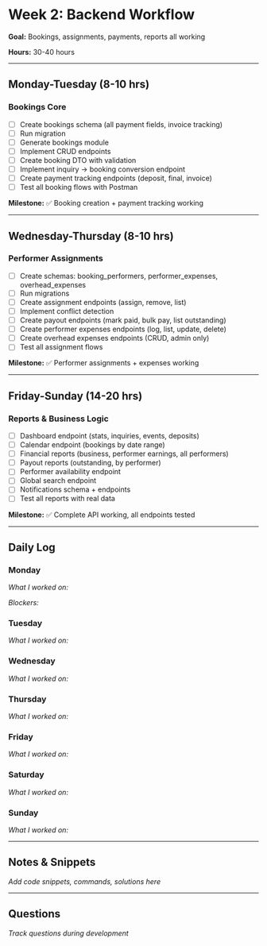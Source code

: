 # Week 2: Backend Workflow

**Goal:** Bookings, assignments, payments, reports all working

**Hours:** 30-40 hours

---

## Monday-Tuesday (8-10 hrs)

### Bookings Core

- [ ] Create bookings schema (all payment fields, invoice tracking)
- [ ] Run migration
- [ ] Generate bookings module
- [ ] Implement CRUD endpoints
- [ ] Create booking DTO with validation
- [ ] Implement inquiry → booking conversion endpoint
- [ ] Create payment tracking endpoints (deposit, final, invoice)
- [ ] Test all booking flows with Postman

**Milestone:** ✅ Booking creation + payment tracking working

---

## Wednesday-Thursday (8-10 hrs)

### Performer Assignments

- [ ] Create schemas: booking_performers, performer_expenses, overhead_expenses
- [ ] Run migrations
- [ ] Create assignment endpoints (assign, remove, list)
- [ ] Implement conflict detection
- [ ] Create payout endpoints (mark paid, bulk pay, list outstanding)
- [ ] Create performer expenses endpoints (log, list, update, delete)
- [ ] Create overhead expenses endpoints (CRUD, admin only)
- [ ] Test all assignment flows

**Milestone:** ✅ Performer assignments + expenses working

---

## Friday-Sunday (14-20 hrs)

### Reports & Business Logic

- [ ] Dashboard endpoint (stats, inquiries, events, deposits)
- [ ] Calendar endpoint (bookings by date range)
- [ ] Financial reports (business, performer earnings, all performers)
- [ ] Payout reports (outstanding, by performer)
- [ ] Performer availability endpoint
- [ ] Global search endpoint
- [ ] Notifications schema + endpoints
- [ ] Test all reports with real data

**Milestone:** ✅ Complete API working, all endpoints tested

---

## Daily Log

### Monday

_What I worked on:_

_Blockers:_

### Tuesday

_What I worked on:_

### Wednesday

_What I worked on:_

### Thursday

_What I worked on:_

### Friday

_What I worked on:_

### Saturday

_What I worked on:_

### Sunday

_What I worked on:_

---

## Notes & Snippets

_Add code snippets, commands, solutions here_

---

## Questions

_Track questions during development_
